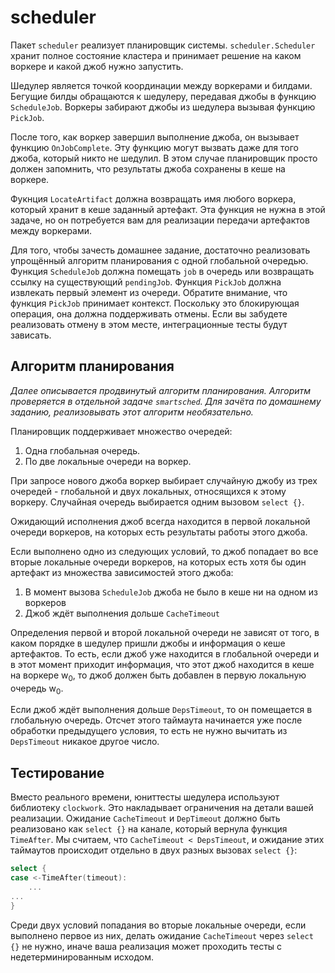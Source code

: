 # scheduler

Пакет `scheduler` реализует планировщик системы. `scheduler.Scheduler` хранит полное состояние кластера
и принимает решение на каком воркере и какой джоб нужно запустить.

Шедулер является точкой координации между воркерами и билдами. Бегущие билды обращаются к шедулеру,
передавая джобы в функцию `ScheduleJob`. Воркеры забирают джобы из шедулера вызывая функцию `PickJob`.

После того, как воркер завершил выполнение джоба, он вызывает функцию `OnJobComplete`. Эту функцию
могут вызвать даже для того джоба, который никто не шедулил. В этом случае планировщик просто должен
запомнить, что результаты джоба сохранены в кеше на воркере.

Фукнция `LocateArtifact` должна возвращать имя любого воркера, который хранит в кеше заданный артефакт.
Эта функция не нужна в этой задаче, но он потребуется вам для реализации передачи артефактов между
воркерами.

Для того, чтобы зачесть домашнее задание, достаточно реализовать упрощённый алгоритм планирования с
одной глобальной очередью. Функция `ScheduleJob` должна помещать `job` в очередь или возвращать ссылку на существующий
`pendingJob`. Функция `PickJob` должна извлекать первый элемент из очереди. Обратите внимание, что функция `PickJob`
принимает контекст. Поскольку это блокирующая операция, она должна поддерживать отмены. Если вы забудете
реализовать отмену в этом месте, интеграционные тесты будут зависать.

## Алгоритм планирования

*Далее описывается продвинутый алгоритм планирования. Алгоритм проверяется в отдельной задаче `smartsched`.
Для зачёта по домашнему заданию, реализовывать этот алгоритм необязательно.*

Планировщик поддерживает множество очередей:

  1. Одна глобальная очередь.
  2. По две локальные очереди на воркер.

При запросе нового джоба воркер выбирает случайную джобу из трех очередей - глобальной и двух локальных, относящихся
к этому воркеру. Случайная очередь выбирается одним вызовом `select {}`.

Ожидающий исполнения джоб всегда находится в первой локальной очереди воркеров, на которых есть
результаты работы этого джоба.

Если выполнено одно из следующих условий, то джоб попадает во все вторые локальные очереди воркеров, на которых есть
хотя бы один артефакт из множества зависимостей этого джоба:

1) В момент вызова `ScheduleJob` джоба не было в кеше ни на одном из воркеров
2) Джоб ждёт выполнения дольше `CacheTimeout`

Определения первой и второй локальной очереди не зависят от того, в каком порядке в шедулер пришли джобы
и информация о кеше артефактов. То есть, если джоб уже находится в глобальной очереди и в этот момент приходит
информация, что этот джоб находится в кеше на воркере w<sub>0</sub>, то джоб должен быть добавлен
в первую локальную очередь w<sub>0</sub>.

Если джоб ждёт выполнения дольше `DepsTimeout`, то он помещается в глобальную очередь. Отсчет этого таймаута начинается
уже после обработки предыдущего условия, то есть не нужно вычитать из `DepsTimeout` никакое другое число.

## Тестирование

Вместо реального времени, юниттесты шедулера используют библиотеку `clockwork`. Это накладывает ограничения
на детали вашей реализации. Ожидание `CacheTimeout` и `DepTimeout` должно быть реализовано как `select {}` на
канале, который вернула функция `TimeAfter`. Мы считаем, что `CacheTimeout < DepsTimeout`, и ожидание этих
таймаутов происходит отдельно в двух разных вызовах `select {}`:
```go
select {
case <-TimeAfter(timeout):
    ...
...
}
```

Среди двух условий попадания во вторые локальные очереди, если выполнено первое из них, делать ожидание `CacheTimeout`
через `select {}` не нужно, иначе ваша реализация может проходить тесты с недетерминированным исходом.
